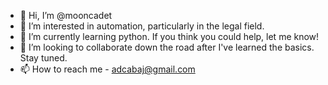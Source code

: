 - 👋 Hi, I’m @mooncadet
- 👀 I’m interested in automation, particularly in the legal field. 
- 🌱 I’m currently learning python. If you think you could help, let me know! 
- 💞️ I’m looking to collaborate down the road after I've learned the basics. Stay tuned. 
- 📫 How to reach me - adcabaj@gmail.com 

<!---
mooncadet/mooncadet is a ✨ special ✨ repository because its `README.md` (this file) appears on your GitHub profile.
You can click the Preview link to take a look at your changes.
--->
